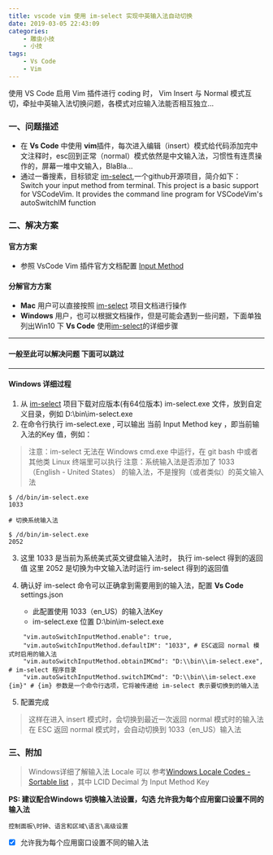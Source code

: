 ```yaml
---
title: vscode vim 使用 im-select 实现中英输入法自动切换
date: 2019-03-05 22:43:09
categories:
	- 雕虫小技
	- 小技
tags:
	- Vs Code
	- Vim
---
```

使用 VS Code 启用 Vim 插件进行 coding 时， Vim Insert 与 Normal 模式互切，牵扯中英输入法切换问题，各模式对应输入法能否相互独立...

<!-- more -->
### 一、问题描述
- 在 **Vs Code** 中使用 **vim**插件，每次进入编辑（insert）模式给代码添加完中文注释时，esc回到正常（normal）模式依然是中文输入法，习惯性有连贯操作的，屏幕一堆中文输入，BlaBla...
- 通过一番搜素，目标锁定 [im-select](https://github.com/daipeihust/im-select#installation),一个github开源项目，简介如下：
Switch your input method from terminal. This project is a basic support for VSCodeVim. It provides the command line program for VSCodeVim's autoSwitchIM function


### 二、解决方案

#### 官方方案
- 参照 VsCode Vim 插件官方文档配置 [Input Method](https://github.com/VSCodeVim/Vim#input-method)

#### 分解官方方案

- **Mac** 用户可以直接按照 [im-select](https://github.com/daipeihust/im-select#installation) 项目文档进行操作
- **Windows** 用户，也可以根据文档操作，但是可能会遇到一些问题，下面单独列出Win10 下 **Vs Code** 使用[im-select](https://github.com/daipeihust/im-select#installation)的详细步骤


---

#### 一般至此可以解决问题 下面可以跳过

---


#### Windows 详细过程

1. 从 [im-select](https://github.com/daipeihust/im-select#installation) 项目下载对应版本(有64位版本) im-select.exe 文件，放到自定义目录，例如 D:\\bin\\im-select.exe
2. 在命令行执行 im-select.exe , 可以输出 当前 Input Method key ，即当前输入法的Key 值，例如：
> 注意：im-select 无法在 Windows cmd.exe 中运行，在 git bash 中或者其他类 Linux 终端里可以执行
> 注意：系统输入法是否添加了 1033（English - United States） 的输入法，不是搜狗（或者类似）的英文输入法
```
$ /d/bin/im-select.exe
1033

# 切换系统输入法

$ /d/bin/im-select.exe
2052
```

3. 这里 1033 是当前为系统美式英文键盘输入法时， 执行 im-select 得到的返回值
 这里 2052 是切换为中文输入法时运行 im-select 得到的返回值

4. 确认好 im-select 命令可以正确拿到需要用到的输入法，配置 **Vs Code** settings.json
    - 此配置使用 1033（en_US）的输入法Key 
    - im-select.exe 位置 D:\bin\im-select.exe
```
    "vim.autoSwitchInputMethod.enable": true, 
    "vim.autoSwitchInputMethod.defaultIM": "1033", # ESC返回 normal 模式时启用的输入法
    "vim.autoSwitchInputMethod.obtainIMCmd": "D:\\bin\\im-select.exe", # im-select 程序目录
    "vim.autoSwitchInputMethod.switchIMCmd": "D:\\bin\\im-select.exe {im}" # {im} 参数是一个命令行选项，它将被传递给 im-select 表示要切换到的输入法
```
5. 配置完成



> 这样在进入 insert 模式时，会切换到最近一次返回 normal 模式时的输入法
> 在 ESC 返回 normal 模式时，会自动切换到 1033（en_US）输入法

### 三、附加
> Windows详细了解输入法 Locale 可以 参考[Windows Locale Codes - Sortable list](https://www.science.co.il/language/Locale-codes.php) ，其中 LCID Decimal 为 Input Method Key

**PS: 建议配合Windows 切换输入法设置，勾选 允许我为每个应用窗口设置不同的输入法**
```
控制面板\时钟、语言和区域\语言\高级设置
```
- [x] 允许我为每个应用窗口设置不同的输入法